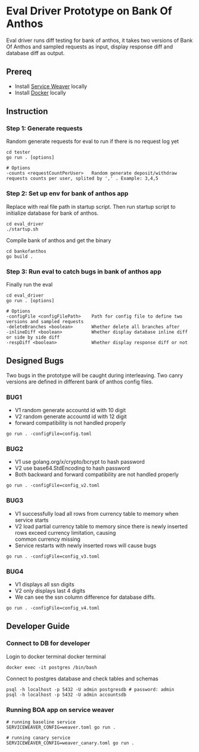 # Eval Driver Prototype on Bank Of Anthos
Eval driver runs diff testing for bank of anthos, it takes two versions of Bank Of Anthos and sampled requests as input, display response diff and database diff as output.

## Prereq
- Install [Service Weaver](https://serviceweaver.dev/docs.html#what-is-service-weaver) locally
- Install [Docker](https://www.docker.com/get-started) locally

## Instruction
### Step 1: Generate requests
Random generate requests for eval to run if there is no request log yet
```shell
cd tester
go run . [options]

# Options
-counts <requestCountPerUser>   Random generate deposit/withdraw requests counts per user, splited by ',' . Example: 3,4,5
```

### Step 2: Set up env for bank of anthos app
Replace with real file path in startup script. Then run startup script to initialize database for bank of anthos.
```shell
cd eval_driver
./startup.sh
```
Compile bank of anthos and get the binary
```shell
cd bankofanthos
go build .
```

### Step 3: Run eval to catch bugs in bank of anthos app
Finally run the eval
```shell
cd eval_driver
go run . [options]

# Options
-configFile <configFilePath>    Path for config file to define two versions and sampled requests
-deleteBranches <boolean>       Whether delete all branches after 
-inlineDiff <boolean>           Whether display database inline diff or side by side diff
-respDiff <boolean>             Whether display response diff or not
```

## Designed Bugs
Two bugs in the prototype will be caught during interleaving. Two canry versions are defined in different bank of anthos config files.
### BUG1
- V1 random generate accountd id with 10 digit
- V2 random generate accountd id with 12 digit
- forward compatibility is not handled properly
```shell
go run . -configFile=config.toml
```

### BUG2
- V1 use golang.org/x/crypto/bcrypt to hash password
- V2 use base64.StdEncoding to hash password
- Both backward and forward compatibility are not handled properly
```shell
go run . -configFile=config_v2.toml
```

### BUG3
- V1 successfully load all rows from currency table to memory when service starts
- V2 load partial currency table to memory since there is newly inserted rows exceed currency limitation, causing\
common currency missing
- Service restarts with newly inserted rows will cause bugs
```shell
go run . -configFile=config_v3.toml
```

### BUG4
- V1 displays all ssn digits
- V2 only displays last 4 digits
- We can see the ssn column difference for database diffs.
```shell
go run . -configFile=config_v4.toml
```

## Developer Guide
### Connect to DB for developer
Login to docker terminal docker terminal
```shell
docker exec -it postgres /bin/bash
```

Connect to postgres database and check tables and schemas
```shell
psql -h localhost -p 5432 -U admin postgresdb # password: admin
psql -h localhost -p 5432 -U admin accountsdb
```

### Running BOA app on service weaver 
```shell
# running baseline service
SERVICEWEAVER_CONFIG=weaver.toml go run .

# running canary service
SERVICEWEAVER_CONFIG=weaver_canary.toml go run .
```
